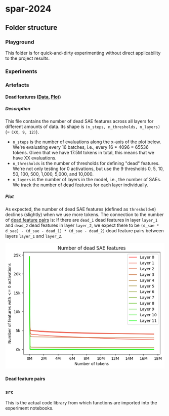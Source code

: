 # spar-2024

## Folder structure
### Playground
This folder is for quick-and-dirty experimenting without direct applicability to the project results.

### Experiments


### Artefacts
#### Dead features ([Data](/artefacts/dead_features/res_jb_sae_dead_features_17.5M_0.0.npz), [Plot](/artefacts/dead_features/res_jb_sae_dead_features_17.5M_0.0_0.png))
##### Description
This file contains the number of dead SAE features across all layers for different amounts of data. Its shape is `(n_steps, n_thresholds, n_layers)` (= `(XX, 9, 12)`). 
- `n_steps` is the number of evaluations along the x-axis of the plot below. We're evaluating every 16 batches, i.e., every 16 * 4096 = 65536 tokens. Given that we have 17.5M tokens in total, this means that we have XX evaluations.
- `n_thresholds` is the number of thresholds for defining "dead" features. We're not only testing for 0 activations, but use the 9 thresholds 0, 5, 10, 50, 100, 500, 1,000, 5,000, and 10,000.
- `n_layers` is the number of layers in the model, i.e., the number of SAEs. We track the number of dead features for each layer individually.
##### Plot
As expected, the number of dead SAE features (defined as `threshold=0`) declines (slightly) when we use more tokens. The connection to the number of [dead feature pairs]() is: If there are `dead_1` dead features in layer `layer_1` and `dead_2` dead features in layer `layer_2`, we expect there to be `(d_sae * d_sae) - (d_sae - dead_1) * (d_sae - dead_2)` dead feature pairs between layers `layer_1` and `layer_2`.

![Plot](/artefacts/dead_features/res_jb_sae_dead_features_17.5M_0.0_0.png)

#### Dead feature pairs  

### `src`
This is the actual code library from which functions are imported into the experiment notebooks.